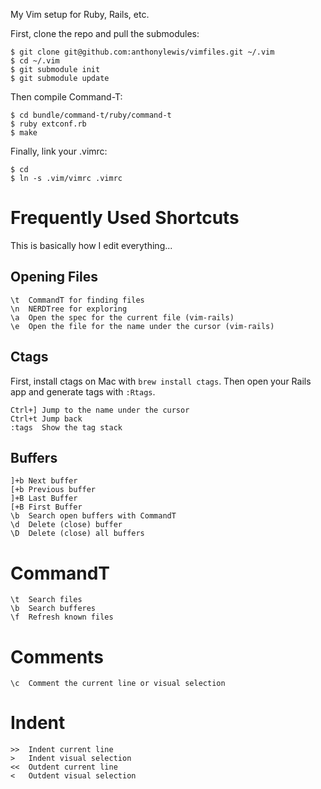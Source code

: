 My Vim setup for Ruby, Rails, etc.

First, clone the repo and pull the submodules:

```
$ git clone git@github.com:anthonylewis/vimfiles.git ~/.vim
$ cd ~/.vim
$ git submodule init
$ git submodule update
```

Then compile Command-T:

```
$ cd bundle/command-t/ruby/command-t
$ ruby extconf.rb
$ make
```

Finally, link your .vimrc:

```
$ cd
$ ln -s .vim/vimrc .vimrc
```

# Frequently Used Shortcuts

This is basically how I edit everything...

## Opening Files

```
\t  CommandT for finding files
\n  NERDTree for exploring
\a  Open the spec for the current file (vim-rails)
\e  Open the file for the name under the cursor (vim-rails)
```

## Ctags

First, install ctags on Mac with `brew install ctags`. Then open your Rails app and generate tags with `:Rtags`.

```
Ctrl+] Jump to the name under the cursor
Ctrl+t Jump back
:tags  Show the tag stack
```

## Buffers

```
]+b Next buffer
[+b Previous buffer
]+B Last Buffer
[+B First Buffer
\b  Search open buffers with CommandT
\d  Delete (close) buffer
\D  Delete (close) all buffers
```

# CommandT

```
\t  Search files
\b  Search bufferes
\f  Refresh known files
```

# Comments

```
\c  Comment the current line or visual selection
```

# Indent

```
>>  Indent current line
>   Indent visual selection
<<  Outdent current line
<   Outdent visual selection
```
